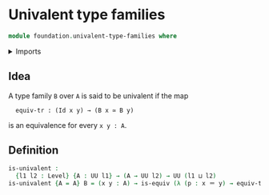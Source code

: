 # Univalent type families

```agda
module foundation.univalent-type-families where
```

<details><summary>Imports</summary>

```agda
open import foundation.transport
open import foundation.universe-levels

open import foundation-core.equivalences
open import foundation-core.identity-types
```

</details>

## Idea

A type family `B` over `A` is said to be univalent if the map

```text
  equiv-tr : (Id x y) → (B x ≃ B y)
```

is an equivalence for every `x y : A`.

## Definition

```agda
is-univalent :
  {l1 l2 : Level} {A : UU l1} → (A → UU l2) → UU (l1 ⊔ l2)
is-univalent {A = A} B = (x y : A) → is-equiv (λ (p : x ＝ y) → equiv-tr B p)
```
